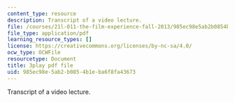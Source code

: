 ```yaml
---
content_type: resource
description: Transcript of a video lecture.
file: /courses/21l-011-the-film-experience-fall-2013/985ec98e5ab2b0854b1eba6f8fa43673_wAojFJTmsxE.pdf
file_type: application/pdf
learning_resource_types: []
license: https://creativecommons.org/licenses/by-nc-sa/4.0/
ocw_type: OCWFile
resourcetype: Document
title: 3play pdf file
uid: 985ec98e-5ab2-b085-4b1e-ba6f8fa43673
---
```

Transcript of a video lecture.
